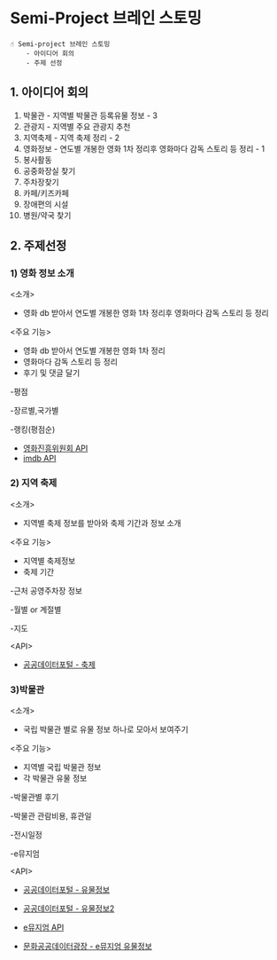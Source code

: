 # Semi-Project 브레인 스토밍

~~~
☝ Semi-project 브레인 스토밍
	- 아이디어 회의
	- 주제 선정
~~~



## 1. 아이디어 회의

1. 박물관 - 지역별 박물관 등록유물 정보 - 3
2. 관광지 - 지역별 주요 관광지 추천
3. 지역축제 - 지역 축제 정리 - 2
4. 영화정보 - 연도별 개봉한 영화 1차 정리후 영화마다 감독 스토리 등 정리 - 1
5. 봉사활동
6. 공중화장실 찾기
7. 주차장찾기
8. 카페/키즈카페 
9. 장애편의 시설
10. 병원/약국 찾기



## 2. 주제선정

### 1) 영화 정보 소개

 <소개>

- 영화 db 받아서 연도별 개봉한 영화 1차 정리후 영화마다 감독 스토리 등 정리

<주요 기능>

- 영화 db 받아서 연도별 개봉한 영화 1차 정리
- 영화마다 감독 스토리 등 정리
- 후기 및 댓글 달기

-평점

-장르별,국가별

-랭킹(평점순)

<API>

- [영화진흥위원회 API](https://www.kobis.or.kr/kobisopenapi/homepg/apiservice/searchServiceInfo.do)
- [imdb API](https://www.imdb.com/)



### 2) 지역 축제

 <소개>

- 지역별 축제 정보를 받아와 축제 기간과 정보 소개

<주요 기능>

- 지역별 축제정보
- 축제 기간

-근처 공영주차장 정보

-월별 or 계절별

-지도

\<API>

- [공공데이터포털  - 축제](https://www.data.go.kr/tcs/dss/selectDataSetList.do?dType=API&keyword=축제&detailKeyword=&publicDataPk=&recmSe=&detailText=&relatedKeyword=&commaNotInData=&commaAndData=&commaOrData=&must_not=&tabId=&dataSetCoreTf=&coreDataNm=&sort=_score&relRadio=&orgFullName=&orgFilter=&org=&orgSearch=&currentPage=1&perPage=10&brm=&instt=&svcType=&kwrdArray=&extsn=&coreDataNmArray=&pblonsipScopeCode=)

### 3)박물관

 <소개>

- 국립 박물관 별로 유물 정보 하나로 모아서 보여주기

<주요 기능>

- 지역별 국립 박물관 정보
- 각 박물관 유물 정보

-박물관별 후기

-박물관 관람비용, 휴관일

-전시일정

-e뮤지엄

\<API>

- [공공데이터포털 - 유물정보](https://www.data.go.kr/data/15056795/openapi.do)

- [공공데이터포털 - 유물정보2](https://www.data.go.kr/data/15058956/openapi.do)

- [e뮤지엄 API](https://www.emuseum.go.kr/openApi)

- [문화공공데이터광장 - e뮤지엄 유물정보](https://www.culture.go.kr/data/openapi/openapiView.do?id=82&keyword=e뮤&searchField=all&gubun=A)